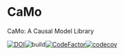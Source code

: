 # CaMo
CaMo: A Causal Model Library

[![DOI](https://zenodo.org/badge/DOI/10.5281/zenodo.4429757.svg)](https://doi.org/10.5281/zenodo.4429757)![build](https://github.com/AlessioZanga/CaMo/workflows/build/badge.svg?branch=main)[![CodeFactor](https://www.codefactor.io/repository/github/alessiozanga/camo/badge)](https://www.codefactor.io/repository/github/alessiozanga/camo)[![codecov](https://codecov.io/gh/AlessioZanga/CaMo/branch/main/graph/badge.svg?token=LZTDQAQOM0)](https://codecov.io/gh/AlessioZanga/CaMo)
